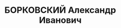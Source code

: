 ---
title: БОРКОВСКИЙ Александр Иванович
description: 'Род. в 1889, Польша, поляк, член ВКП(б). Проживал: Россия, Красноярский
  кр., Североенисейский р-н, пгт Северо-Енисейск, Енисейзолото.

  Арестован 20.10.1936. Обв. по ст. 58-7, 9, 10, 11. Приговор: выездная сессия ВК
  ВС СССР – Тюрьма-10'
---